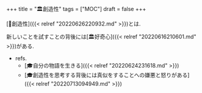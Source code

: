 +++
title = "🏛創造性"
tags = ["MOC"]
draft = false
+++

[📝創造性]({{< relref "20220626220932.md" >}})とは.

新しいことを試すことの背後には[🏛好奇心]({{< relref "20220616210601.md" >}})がある.

-   refs.
    -   [🎓自分の物語を生きる]({{< relref "20220624231618.md" >}})
    -   [🎓創造性を思考する背後には真似をすることへの嫌悪と怒りがある]({{< relref "20220713094949.md" >}})
